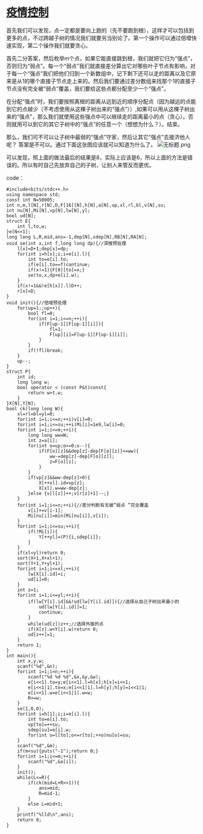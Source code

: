 # [疫情控制](https://www.luogu.org/problem/P1084)
首先我们可以发现，点一定都是要向上跑的（先不要跑到根），这样才可以包括到更多的点，不过跨越子树的情况我们就要另当别论了。第一个操作可以通过倍增快速实现，第二个操作我们就要贪心。

首先二分答案，然后枚举m个点，如果它能直接跳到根，我们就把它归为“强点”，否则归为“弱点”。每一个“弱点”我们就直接差分算出它对哪些叶子节点有影响，对于每一个“强点”我们把他们归到一个新数组中，记下剩下还可以走的距离以及它原来是从1的哪个直接子节点走上来的。然后我们要通过差分数组来找那个1的直接子节点没有完全被“弱点”覆盖，我们要给这些点都分配至少一个“强点”。

在分配“强点”时，我们要按照离根的距离从远到近的顺序分配点（因为越远的点能到它的点越少（不考虑使用从这棵子树出来的“强点”））,如果可以用从这棵子树出来的“强点”，那么我们就使用这些强点中可以继续走的距离最小的点（贪心）。否则就用可以到它的其它子树中的“强点”的任意一个（想想为什么？）。结束。


那么，我们可不可以让子树中最弱的“强点”守家，然后让其它“强点”去接济他人呢？ 答案是不可以。通过下面这张图应该就可以知道为什么了。
![无标题.png](https://i.loli.net/2019/08/15/hyu9czUw2VlGob7.png)

可以发现，照上面的做法最后的结果是8，实际上应该是6，所以上面的方法是错误的。所以有时自己先放弃自己的子树，让别人来管反而更优。

code：
```
#include<bits/stdc++.h>
using namespace std;
const int N=50005;
int n,m,l[N],r[N],D,F[16][N],h[N],a[N],up,xl,rl,bl,v[N],su;
int nu[N],Mi[N],vp[N],lw[N],yl;
bool ud[N];
struct E{
	int l,to,w;
}e[N<<1];
long long L,R,mid,ans=-1,dep[N],sdep[N],RB[N],RA[N];
void se(int x,int f,long long dp){//深搜预处理 
	l[x]=D+1;dep[x]=dp;
	for(int i=h[x];i;i=e[i].l){
		int to=e[i].to;
		if(e[i].to==f)continue;
		if(x!=1){F[0][to]=x;}
		se(to,x,dp+e[i].w);
	}
	if(x!=1&&!e[h[x]].l)D++;
	r[x]=D;
}
void init(){//倍增预处理 
	for(up=1;;up++){
		bool fl=0;
		for(int i=1;i<=n;++i){
			if(F[up-1][F[up-1][i]]){
				fl=1;
				F[up][i]=F[up-1][F[up-1][i]];
			}
		}
		if(!fl)break;
	}
	up--;
}
struct P{
	int id;
	long long w;
	bool operator < (const P&t)const{
		return w>t.w;
	}
}X[N],Y[N];
bool ck(long long W){
	xl=rl=bl=yl=0;
	for(int i=1;i<=n;++i)v[i]=0;
	for(int i=1;i<=su;++i)Mi[i]=1e9,lw[i]=0;
	for(int i=1;i<=m;++i){
		long long ww=W;
		int z=a[i];
		for(int o=up;o>=0;o--){
			if(F[o][z]&&dep[z]-dep[F[o][z]]<=ww){
				ww-=dep[z]-dep[F[o][z]];
				z=F[o][z];
			}
		}
		if(vp[z]&&ww-dep[z]>0){
			X[++xl].id=vp[z];
			X[xl].w=ww-dep[z];
		}else {v[l[z]]++;v[r[z]+1]--;}
	}
	for(int i=1;i<=n;++i){//差分判断有无被“弱点 ”完全覆盖 
		v[i]+=v[i-1];
		Mi[nu[i]]=min(Mi[nu[i]],v[i]);
	}
	for(int i=1;i<=su;++i){
		if(!Mi[i]){
			Y[++yl]=(P){i,sdep[i]};
		}
	}
	if(xl<yl)return 0;
	sort(X+1,X+xl+1);
	sort(Y+1,Y+yl+1);
	for(int i=1;i<=xl;++i){ 
		lw[X[i].id]=i;
		ud[i]=0;
	}
	int z=1;
	for(int i=1;i<=yl;++i){
		if(lw[Y[i].id]&&!ud[lw[Y[i].id]]){//选择从自己子树出来最小的 
			ud[lw[Y[i].id]]=1;
			continue;
		}
		while(ud[z])z++;//选择外面的点 
		if(X[z].w<Y[i].w)return 0; 
		ud[z++]=1;
	}
	return 1;
}
int main(){
	int x,y,w;
	scanf("%d",&n);
	for(int i=1;i<n;++i){
		scanf("%d %d %d",&x,&y,&w);
		e[i<<1].to=y;e[i<<1].l=h[x];h[x]=i<<1;
		e[i<<1|1].to=x;e[i<<1|1].l=h[y];h[y]=i<<1|1;
		e[i<<1].w=e[i<<1|1].w=w;
		R+=w;
	}
	se(1,0,0);
	for(int i=h[1];i;i=e[i].l){
		int to=e[i].to;
		vp[to]=++su;
		sdep[su]=e[i].w;
		for(int o=l[to];o<=r[to];++o)nu[o]=su;
	}
	scanf("%d",&m);
	if(m<su){puts("-1");return 0;}
	for(int i=1;i<=m;++i){
		scanf("%d",&a[i]);
	}
	init();
	while(L<=R){
		if(ck(mid=L+R>>1)){
			ans=mid;
			R=mid-1;
		}
		else L=mid+1;
	}
	printf("%lld\n",ans);
	return 0;
}
```